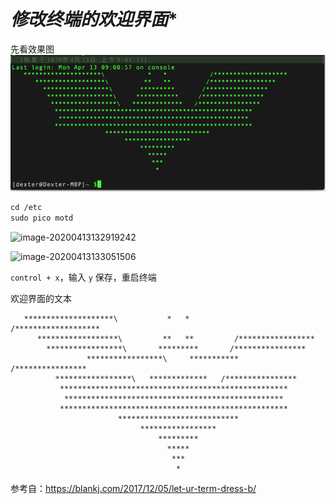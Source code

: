 

# *修改终端的欢迎界面**

先看效果图
![](/assets/tools-macbook-终端-修改欢迎界面-1.png)

```xml
cd /etc
sudo pico motd
```
![image-20200413132919242](/Users/Dexter/GitBook/Library/Import/dinterview/tools/macbook/终端/修改终端的欢迎界面.assets/image-20200413132919242.png)

![image-20200413133051506](/Users/Dexter/GitBook/Library/Import/dinterview/tools/macbook/终端/修改终端的欢迎界面.assets/image-20200413133051506.png)

`control + x`，输入 `y` 保存，重启终端

欢迎界面的文本

```
   ********************\           *   *           /******************* 
      ******************\         **   **         /*****************  
        *****************\       *********       /****************
	 			 *****************\     ***********     /****************
          *****************\   *************   /**************** 
           *************************************************** 
            ************************************************* 
           ***************************************************
                        ***************************
                             *****************  
                                 *********   
                                   ***** 
                                    *** 
                                     *    
```

参考自：https://blankj.com/2017/12/05/let-ur-term-dress-b/